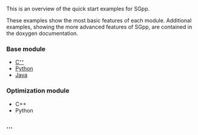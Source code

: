 This is an overview of the quick start examples for SGpp.

These examples show the most basic features of each module. Additional examples, showing the more advanced features of SGpp, are contained in the doxygen documentation.

### Base module
* [C⁺⁺](https://github.com/SGpp/SGpp/wiki/Base-introductory-example-(C%E2%81%BA%E2%81%BA))
* [Python](https://github.com/SGpp/SGpp/wiki/Base-quick-start-(Python))
* [Java](https://github.com/SGpp/SGpp/wiki/Base-quick-start-(Java))

### Optimization module
* C++
* Python

### ...


